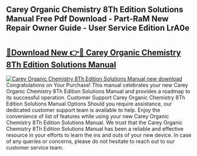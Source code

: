 ## Carey Organic Chemistry 8Th Edition Solutions Manual Free Pdf Download - Part-RaM New Repair Owner Guide - User Service Edition LrA0e

# <h2><a href="http://bc62605.oget.top/?id=Carey+Organic+Chemistry+8Th+Edition+Solutions+Manual">🔗Download New 👉🔴 Carey Organic Chemistry 8Th Edition Solutions Manual</a></h2>

[![Carey Organic Chemistry 8Th Edition Solutions Manual new download](https://i.imgur.com/5g1atiW.png)](http://bc62605.oget.top/?id=Carey+Organic+Chemistry+8Th+Edition+Solutions+Manual)
Congratulations on Your Purchase! This manual celebrates your new Carey Organic Chemistry 8Th Edition Solutions Manual and provides a roadmap to its successful operation. Customer Support Carey Organic Chemistry 8Th Edition Solutions Manual Options Should you require assistance, our dedicated customer support team is available to help. Enjoy the convenience of list of features while using your new Carey Organic Chemistry 8Th Edition Solutions Manual. We trust that the Carey Organic Chemistry 8Th Edition Solutions Manual has been a reliable and effective resource in your efforts to learn the ins and outs of your new device. In case of any queries or concerns, please do not hesitate to reach out to our customer service team.
